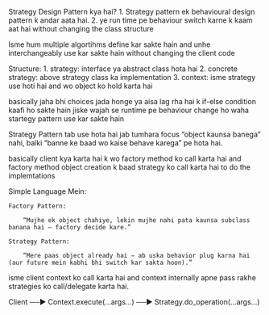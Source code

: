 Strategy Design Pattern kya hai?
    1. Strategy pattern ek behavioural design pattern k andar aata hai.
    2. ye run time pe behaviour switch karne k kaam aat hai without changing the class structure

Isme hum multiple algortihms define kar sakte hain and unhe interchangeably use kar sakte hain without changing the client code

Structure:
    1. strategy: interface ya abstract class hota hai
    2. concrete strategy: above strategy class ka implementation
    3. context: isme strategy use hoti hai and wo object ko hold karta hai


basically jaha bhi choices jada honge ya aisa lag rha hai k if-else condition kaafi ho sakte hain jiske wajah se runtime pe behaviour change ho waha startegy pattern use kar sakte hain

Strategy Pattern tab use hota hai jab tumhara focus “object kaunsa banega” nahi, balki “banne ke baad wo kaise behave karega” pe hota hai.

basically client kya karta hai k wo factory method ko call karta hai and factory method object creation k baad strategy ko call karta hai to do the implemtations


 Simple Language Mein:

    Factory Pattern:

        “Mujhe ek object chahiye, lekin mujhe nahi pata kaunsa subclass banana hai — factory decide kare.”

    Strategy Pattern:

        “Mere paas object already hai — ab uska behavior plug karna hai (aur future mein kabhi bhi switch kar sakta hoon).”


isme client context ko call karta hai and context internally apne pass rakhe strategies ko call/delegate karta hai.

Client  ──▶  Context.execute(...args...)  ──▶  Strategy.do_operation(...args...)

